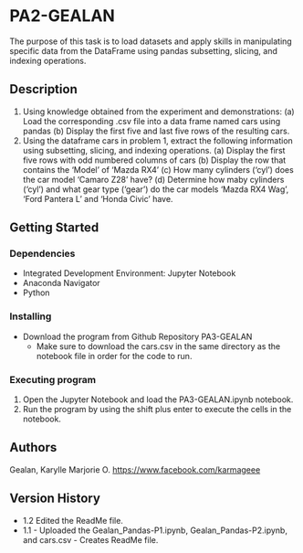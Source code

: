 # PA2-GEALAN

The purpose of this task is to load datasets and apply skills in manipulating specific data from the DataFrame using pandas subsetting, slicing, and indexing operations.

## Description

1. Using knowledge obtained from the experiment and demonstrations:
         (a) Load the corresponding .csv file into a data frame named cars using pandas
         (b) Display the first five and last five rows of the resulting cars.
2. Using the dataframe cars in problem 1, extract the following information using subsetting, slicing, and indexing operations.
         (a) Display the first five rows with odd numbered columns of cars
         (b) Display the row that contains the ‘Model’ of ‘Mazda RX4’
         (c) How many cylinders (‘cyl’) does the car model ‘Camaro Z28’ have?
         (d) Determine how maby cylinders (‘cyl’) and what gear type (‘gear’) do the car models ‘Mazda RX4 Wag’, ‘Ford Pantera L’ and ‘Honda Civic’ have.

## Getting Started

### Dependencies

- Integrated Development Environment: Jupyter Notebook
- Anaconda Navigator
- Python

### Installing
- Download the program from Github Repository PA3-GEALAN
    - Make sure to download the cars.csv in the same directory as the notebook file in order for the code to run.

### Executing program

1. Open the Jupyter Notebook and load the PA3-GEALAN.ipynb notebook.
2. Run the program by using the shift plus enter to execute the cells in the notebook.

## Authors
Gealan, Karylle Marjorie O. https://www.facebook.com/karmageee

## Version History

   - 1.2 Edited the ReadMe file.
   - 1.1 
         - Uploaded the Gealan_Pandas-P1.ipynb, Gealan_Pandas-P2.ipynb, and cars.csv
         - Creates ReadMe file.
